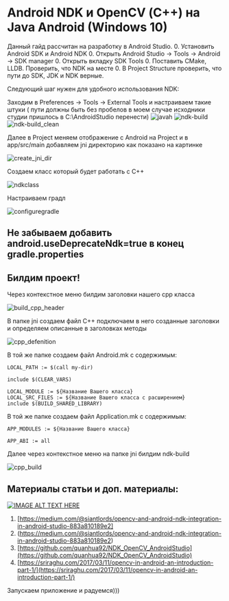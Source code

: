 # Android NDK и OpenCV (С++) на Java Android (Windows 10)
Данный гайд рассчитан на разработку в Android Studio.
0. Установить Android SDK и Android NDK
0. Открыть Android Studio -> Tools -> Android -> SDK manager
0. Открыть вкладку SDK Tools
0. Поставить CMake, LLDB. Проверить, что NDK на месте
0. В Project Structure проверить, что пути до SDK, JDK и NDK верные.

Следующий шаг нужен для удобного использования NDK:

Заходим в Preferences -> Tools -> External Tools и настраиваем такие штуки ( пути должны быть без пробелов в моем случае исходники студии пришлось в С:\AndroidStudio перенести) 
![javah](javah.png)
![ndk-build](ndk-build.png)
![ndk-build_clean](ndk-build_clean.png)

Далее в Project меняем отображение с Android на Project  и в app/src/main добавляем jni директорию как показано на картинке

![create_jni_dir](create_jni_dir.png)

Создаем класс который будет работать с С++

![ndkclass](ndkclass.png)

Настраиваем градл  

![configuregradle](configuregradle.png)

## Не забываем  добавить android.useDeprecateNdk=true  в конец gradle.properties

## Билдим проект!

Через контекстное меню  билдим заголовки нашего cpp  класса

![build_cpp_header](build_cpp_header.png)

В папке jni cоздаем файл C++ подключаем в него созданные заголовки и определяем  описанные в заголовках методы

![cpp_defenition](cpp_defenition.png)

В той же папке создаем файл Android.mk с содержимым:

```
LOCAL_PATH := $(call my-dir)

include $(CLEAR_VARS)

LOCAL_MODULE := ${Название Вашего класса} 
LOCAL_SRC_FILES := ${Название Вашего класса с расширением}
include $(BUILD_SHARED_LIBRARY)
```

В той же папке создаем файл Application.mk с содержимым:

```
APP_MODULES := ${Название Вашего класса}

APP_ABI := all
```

Далее через контекстное меню на папке jni билдим ndk-build

![cpp_build](cpp_build.png)   

## Материалы статьи и доп. материалы:

[![IMAGE ALT TEXT HERE](http://img.youtube.com/vi/RmPuwdxR1qs/0.jpg)](http://www.youtube.com/watch?v=RmPuwdxR1qs)

1. [https://medium.com/@siantlords/opencv-and-android-ndk-integration-in-android-studio-883a810189e2]
2. (https://medium.com/@siantlords/opencv-and-android-ndk-integration-in-android-studio-883a810189e2)
3. [https://github.com/quanhua92/NDK_OpenCV_AndroidStudio](https://github.com/quanhua92/NDK_OpenCV_AndroidStudio)
4. [https://sriraghu.com/2017/03/11/opencv-in-android-an-introduction-part-1/](https://sriraghu.com/2017/03/11/opencv-in-android-an-introduction-part-1/)

Запускаем приложение и радуемся)))








